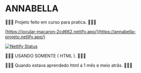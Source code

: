 # ANNABELLA

👨🏼‍💻 Projeto feito em curso para pratica. 👨🏼‍💻

[https://jocular-macaron-2cd662.netlify.app/](https://annabella-projeto.netlify.app/)

[![Netlify Status](https://api.netlify.com/api/v1/badges/4e372e44-1e45-4a2f-be43-d88cb1b8460e/deploy-status)](https://app.netlify.com/sites/jocular-macaron-2cd662/deploys)

👨🏼‍💻 USANDO SOMENTE ( HTML ). 👨🏼‍💻

👨🏼‍💻 Quando estava aprendedo html a 1 mês e meio atrâs. 👨🏼‍💻

